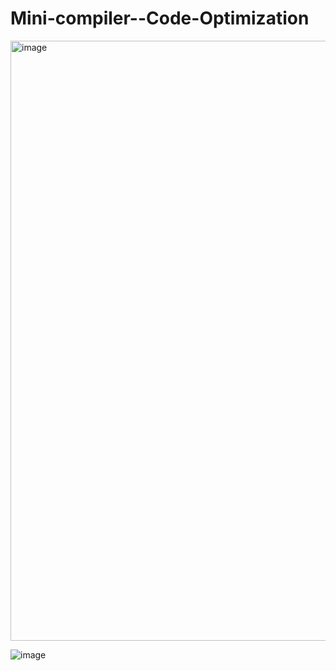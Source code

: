 # Mini-compiler--Code-Optimization

<img width="960" alt="image" src="https://github.com/rr9082/Mini-compiler--Code-Optimization/assets/76959128/8c424854-5014-467b-b8b4-edc992d66eee">



![image](https://github.com/rr9082/Mini-compiler--Code-Optimization/assets/76959128/feb34ec7-b663-4a44-abfa-71f29398855d)
